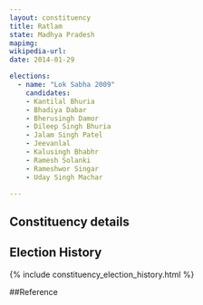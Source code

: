 ```yaml
---
layout: constituency
title: Ratlam
state: Madhya Pradesh
mapimg: 
wikipedia-url: 
date: 2014-01-29

elections: 
  - name: "Lok Sabha 2009"
    candidates: 
    - Kantilal Bhuria 
    - Bhadiya Dabar 
    - Bherusingh Damor 
    - Dileep Singh Bhuria 
    - Jalam Singh Patel 
    - Jeevanlal 
    - Kalusingh Bhabhr 
    - Ramesh Solanki 
    - Rameshwor Singar 
    - Uday Singh Machar 

---
```

## Constituency details


## Election History
{% include constituency_election_history.html %}

##Reference
